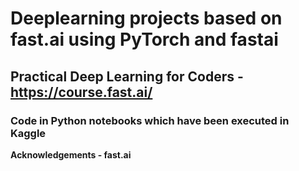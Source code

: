 # Deeplearning projects based on fast.ai using PyTorch and fastai

## Practical Deep Learning for Coders - https://course.fast.ai/

### Code in Python notebooks which have been executed in Kaggle

**Acknowledgements - fast.ai**
